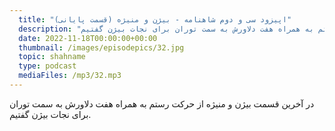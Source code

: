 ```yaml
---
  title: "اپیزود سی و دوم شاهنامه - بیژن و منیژه (قسمت پایانی)"
  description: "در آخرین قسمت بیژن و منیژه از حرکت رستم به همراه هفت دلاورش به سمت توران برای نجات بیژن گفتیم"
  date: 2022-11-18T00:00:00+00:00
  thumbnail: /images/episodepics/32.jpg
  topic: shahname
  type: podcast
  mediaFiles: /mp3/32.mp3
---
```

در آخرین قسمت بیژن و منیژه از حرکت رستم به همراه هفت دلاورش به سمت توران برای نجات بیژن گفتیم.